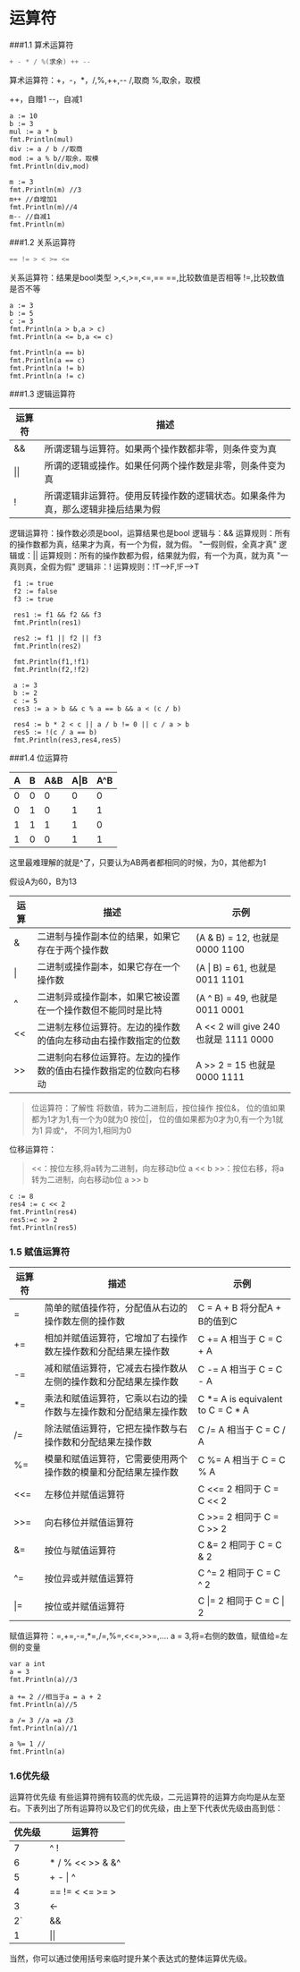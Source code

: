 # 运算符


###1.1  算术运算符

```go
+ - * / %(求余) ++ --
```


算术运算符：+，-，*，/,%,++,--
/,取商
%,取余，取模

++，自赠1
--，自减1
 
 ```
 a := 10
 b := 3
 mul := a * b
 fmt.Println(mul)
 div := a / b //取商
 mod := a % b//取余，取模
 fmt.Println(div,mod)

 m := 3
 fmt.Println(m) //3
 m++ //自增加1
 fmt.Println(m)//4
 m-- //自减1
 fmt.Println(m)
 ```

###1.2 关系运算符

```go
== != > < >= <=
```

关系运算符：结果是bool类型
	>,<,>=,<=,==
	==,比较数值是否相等
	!=,比较数值是否不等

 ```
 a := 3
 b := 5
 c := 3
 fmt.Println(a > b,a > c)
 fmt.Println(a <= b,a <= c)

 fmt.Println(a == b)
 fmt.Println(a == c)
 fmt.Println(a != b)
 fmt.Println(a != c)
```
###1.3 逻辑运算符

| 运算符  | 描述                                       |
| ---- | ---------------------------------------- |
| &&   | 所谓逻辑与运算符。如果两个操作数都非零，则条件变为真               |
| \|\| | 所谓的逻辑或操作。如果任何两个操作数是非零，则条件变为真             |
| !    | 所谓逻辑非运算符。使用反转操作数的逻辑状态。如果条件为真，那么逻辑非操后结果为假 |


逻辑运算符：操作数必须是bool，运算结果也是bool
逻辑与：&&
		运算规则：所有的操作数都为真，结果才为真，有一个为假，就为假。
			"一假则假，全真才真"
逻辑或：||
		运算规则：所有的操作数都为假，结果就为假，有一个为真，就为真
			"一真则真，全假为假"
逻辑非：!
		运算规则：!T-->F,!F-->T
 
```
 f1 := true
 f2 := false
 f3 := true

 res1 := f1 && f2 && f3
 fmt.Println(res1)

 res2 := f1 || f2 || f3
 fmt.Println(res2)

 fmt.Println(f1,!f1)
 fmt.Println(f2,!f2)

 a := 3
 b := 2
 c := 5
 res3 := a > b && c % a == b && a < (c / b)

 res4 := b * 2 < c || a / b != 0 || c / a > b
 res5 := !(c / a == b)
 fmt.Println(res3,res4,res5)
 ```
 
###1.4 位运算符

| A    | B    | A&B  | A\|B | A^B  |
| ---- | ---- | ---- | ---- | ---- |
| 0    | 0    | 0    | 0    | 0    |
| 0    | 1    | 0    | 1    | 1    |
| 1    | 1    | 1    | 1    | 0    |
| 1    | 0    | 0    | 1    | 1    |

这里最难理解的就是^了，只要认为AB两者都相同的时候，为0，其他都为1

假设A为60，B为13

| 运算   | 描述                                | 示例                                 |
| ---- | --------------------------------- | ---------------------------------- |
| &    | 二进制与操作副本位的结果，如果它存在于两个操作数          | (A & B) = 12, 也就是 0000 1100        |
| \|   | 二进制或操作副本，如果它存在一个操作数               | (A \| B) = 61, 也就是 0011 1101       |
| ^    | 二进制异或操作副本，如果它被设置在一个操作数但不能同时是比特    | (A ^ B) = 49, 也就是 0011 0001        |
| <<   | 二进制左移位运算符。左边的操作数的值向左移动由右操作数指定的位数  | A << 2 will give 240 也就是 1111 0000 |
| >>   | 二进制向右移位运算符。左边的操作数的值由右操作数指定的位数向右移动 | A >> 2 = 15 也就是 0000 1111          |


> 位运算符：了解性
	将数值，转为二进制后，按位操作
	按位&，
		位的值如果都为1才为1,有一个为0就为0
	按位|，
		位的值如果都为0才为0,有一个为1就为1
	异或^，
		不同为1,相同为0

位移运算符：
>	<<：按位左移,将a转为二进制，向左移动b位
	a << b
	>>：按位右移，将a转为二进制，向右移动b位
	a >> b
   
```
c := 8 
res4 := c << 2
fmt.Println(res4)
res5:=c >> 2
fmt.Println(res5)
```


### 1.5 赋值运算符

| 运算符  | 描述                               | 示例                                |
| ---- | -------------------------------- | --------------------------------- |
| =    | 简单的赋值操作符，分配值从右边的操作数左侧的操作数        | C = A + B 将分配A + B的值到C            |
| +=   | 相加并赋值运算符，它增加了右操作数左操作数和分配结果左操作数   | C += A 相当于 C = C + A              |
| -=   | 减和赋值运算符，它减去右操作数从左侧的操作数和分配结果左操作数  | C -= A 相当于 C = C - A              |
| *=   | 乘法和赋值运算符，它乘以右边的操作数与左操作数和分配结果左操作数 | C *= A is equivalent to C = C * A |
| /=   | 除法赋值运算符，它把左操作数与右操作数和分配结果左操作数     | C /= A 相当于 C = C / A              |
| %=   | 模量和赋值运算符，它需要使用两个操作数的模量和分配结果左操作数  | C %= A 相当于 C = C % A              |
| <<=  | 左移位并赋值运算符                        | C <<= 2 相同于 C = C << 2            |
| >>=  | 向右移位并赋值运算符                       | C >>= 2 相同于 C = C >> 2            |
| &=   | 按位与赋值运算符                         | C &= 2 相同于 C = C & 2              |
| ^=   | 按位异或并赋值运算符                       | C ^= 2 相同于 C = C ^ 2              |
| \|=  | 按位或并赋值运算符                        | C \|= 2 相同于 C = C \| 2            |


赋值运算符：=,+=,-=,*=,/=,%=,<<=,>>=,....
a = 3,将=右侧的数值，赋值给=左侧的变量

```
var a int
a = 3
fmt.Println(a)//3

a += 2 //相当于a = a + 2
fmt.Println(a)//5

a /= 3 //a =a /3
fmt.Println(a)//1

a %= 1 //
fmt.Println(a)
```

### 1.6优先级

运算符优先级
有些运算符拥有较高的优先级，二元运算符的运算方向均是从左至右。下表列出了所有运算符以及它们的优先级，由上至下代表优先级由高到低：

| 优先级  | 运算符              |
| ---- | ---------------- |
| 7    | ^ !              |
| 6    | * / % << >> & &^ |
| 5    | + - \| ^         |
| 4    | == != < <= >= >  |
| 3    | <-               |
| 2`   | &&               |
| 1    | \|\|             |


当然，你可以通过使用括号来临时提升某个表达式的整体运算优先级。


